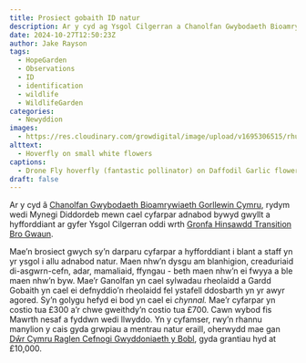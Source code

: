 ```yaml
---
title: Prosiect gobaith ID natur
description: Ar y cyd ag Ysgol Cilgerran a Chanolfan Gwybodaeth Bioamrywiaeth Gorllewin Cymru, rydym wedi holi am grant ar gyfer cyfarpar adnabod natur a hyfforddiant
date: 2024-10-27T12:50:23Z
author: Jake Rayson 
tags: 
  - HopeGarden
  - Observations
  - ID
  - identification
  - wildlife 
  - WildlifeGarden
categories: 
  - Newyddion
images:
  - https://res.cloudinary.com/growdigital/image/upload/v1695306515/rhug/daffodil-garlic-drone-fly-hoverfly-230909.jpg
alttext: 
  - Hoverfly on small white flowers
captions: 
  - Drone Fly hoverfly (fantastic pollinator) on Daffodil Garlic flowers
draft: false
---
```


Ar y cyd â [Chanolfan Gwybodaeth Bioamrywiaeth Gorllewin Cymru](https://www.wwbic.org.uk/), rydym wedi Mynegi Diddordeb mewn cael cyfarpar adnabod bywyd gwyllt a hyfforddiant ar gyfer Ysgol Cilgerran oddi wrth [Gronfa Hinsawdd Transition Bro Gwaun](https://transitionbrogwaun.org.uk/community-climate-fund/).

Mae’n brosiect gwych sy’n darparu cyfarpar a hyfforddiant i blant a staff yn yr ysgol i allu adnabod natur. Maen nhw’n dysgu am blanhigion, creaduriaid di-asgwrn-cefn, adar, mamaliaid, ffyngau - beth maen nhw’n ei fwyya a ble maen nhw’n byw. Mae’r Ganolfan yn cael sylwadau rheolaidd a Gardd Gobaith yn cael ei defnyddio’n rheolaidd fel ystafell ddosbarth yn yr awyr agored. Sy’n golygu hefyd ei bod yn cael ei _chynnal._ Mae’r cyfarpar yn costio tua £300 a’r chwe gweithdy’n costio tua £700. Cawn wybod fis Mawrth nesaf a fyddwn wedi llwyddo. Yn y cyfamser, rwy’n rhannu manylion y cais gyda grwpiau a mentrau natur eraill, oherwydd mae gan [Dŵr Cymru Raglen Cefnogi Gwyddoniaeth y Bobl](https://www.dwrcymru.com/), gyda grantiau hyd at £10,000.
